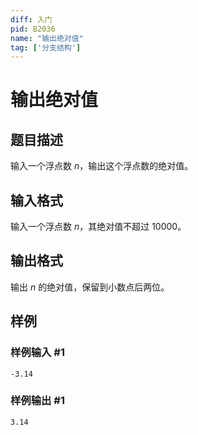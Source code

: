 ```yaml
---
diff: 入门
pid: B2036
name: "输出绝对值"
tag: ['分支结构']
---
```

# 输出绝对值
## 题目描述

输入一个浮点数 $n$，输出这个浮点数的绝对值。
## 输入格式

输入一个浮点数 $n$，其绝对值不超过 $10000$。
## 输出格式

输出 $n$ 的绝对值，保留到小数点后两位。
## 样例

### 样例输入 #1
```
-3.14
```
### 样例输出 #1
```
3.14
```
